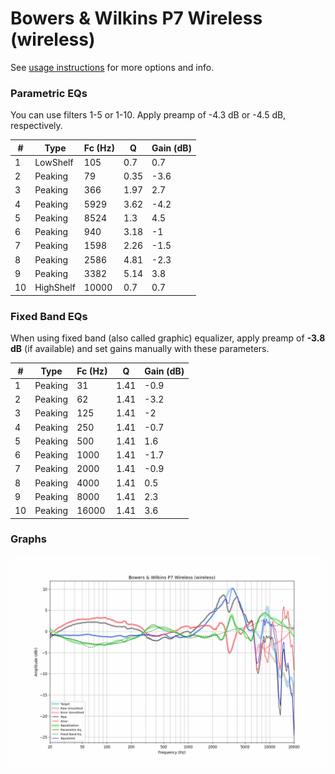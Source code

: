 # Bowers & Wilkins P7 Wireless (wireless)
See [usage instructions](https://github.com/jaakkopasanen/AutoEq#usage) for more options and info.

### Parametric EQs
You can use filters 1-5 or 1-10. Apply preamp of -4.3 dB or -4.5 dB, respectively.

|   # | Type      |   Fc (Hz) |    Q |   Gain (dB) |
|-----|-----------|-----------|------|-------------|
|   1 | LowShelf  |       105 | 0.7  |         0.7 |
|   2 | Peaking   |        79 | 0.35 |        -3.6 |
|   3 | Peaking   |       366 | 1.97 |         2.7 |
|   4 | Peaking   |      5929 | 3.62 |        -4.2 |
|   5 | Peaking   |      8524 | 1.3  |         4.5 |
|   6 | Peaking   |       940 | 3.18 |        -1   |
|   7 | Peaking   |      1598 | 2.26 |        -1.5 |
|   8 | Peaking   |      2586 | 4.81 |        -2.3 |
|   9 | Peaking   |      3382 | 5.14 |         3.8 |
|  10 | HighShelf |     10000 | 0.7  |         0.7 |

### Fixed Band EQs
When using fixed band (also called graphic) equalizer, apply preamp of **-3.8 dB** (if available) and set gains manually with these parameters.

|   # | Type    |   Fc (Hz) |    Q |   Gain (dB) |
|-----|---------|-----------|------|-------------|
|   1 | Peaking |        31 | 1.41 |        -0.9 |
|   2 | Peaking |        62 | 1.41 |        -3.2 |
|   3 | Peaking |       125 | 1.41 |        -2   |
|   4 | Peaking |       250 | 1.41 |        -0.7 |
|   5 | Peaking |       500 | 1.41 |         1.6 |
|   6 | Peaking |      1000 | 1.41 |        -1.7 |
|   7 | Peaking |      2000 | 1.41 |        -0.9 |
|   8 | Peaking |      4000 | 1.41 |         0.5 |
|   9 | Peaking |      8000 | 1.41 |         2.3 |
|  10 | Peaking |     16000 | 1.41 |         3.6 |

### Graphs
![](./Bowers%20&%20Wilkins%20P7%20Wireless%20(wireless).png)
